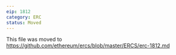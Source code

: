 ```yaml
---
eip: 1812
category: ERC
status: Moved
---
```


This file was moved to https://github.com/ethereum/ercs/blob/master/ERCS/erc-1812.md
